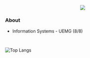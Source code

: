 <h2 align="center"> <img src="https://readme-typing-svg.demolab.com/?lines=Hey+there!&center=true&color=527C9D&font=VT323&size=25"></h2>

<h3>About</h3>
<ul>
  <li> Information Systems - UEMG (8/8)</li>
</ul>
<br>
  
![Top Langs](https://github-readme-stats.vercel.app/api/top-langs/?username=git-mare&hide=html,css,ejs&layout=compact&theme=city_lights&custom_title=Languages&card_width=450)

